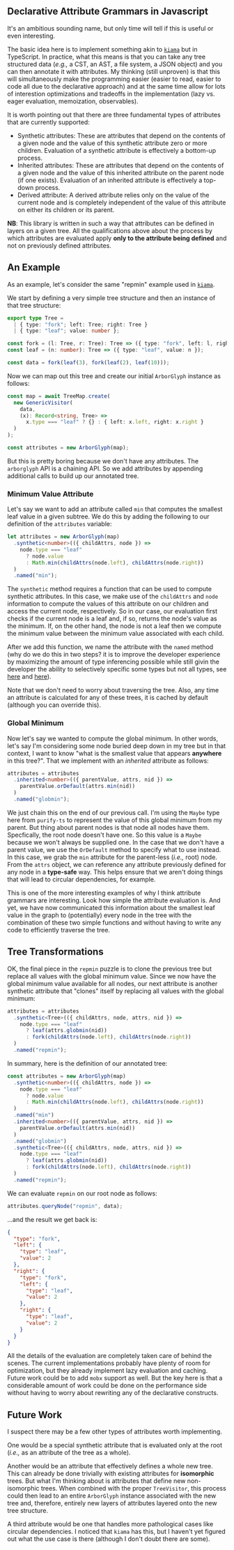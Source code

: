 ## Declarative Attribute Grammars in Javascript

It's an ambitious sounding name, but only time will tell if this is useful or even interesting.

The basic idea here is to implement something akin to
[`kiama`](https://github.com/inkytonik/kiama/blob/master/wiki/Attribution.md#markdown-header-repmin)
but in TypeScript. In practice, what this means is that you can take any tree
structured data (_e.g.,_ a CST, an AST, a file system, a JSON object) and you
can then annotate it with attributes. My thinking (still unproven) is that this
will simultaneously make the programming easier (easier to read, easier to code
all due to the declarative approach) and at the same time allow for lots of
interestion optimizations and tradeoffs in the implementation (lazy vs. eager
evaluation, memoization, observables).

It is worth pointing out that there are three fundamental types of attributes
that are currently supported:

- Synthetic attributes: These are attributes that depend on the contents of a
  given node and the value of this synthetic attribute zero or more children.
  Evaluation of a synthetic attribute is effectively a bottom-up process.
- Inherited attributes: These are attributes that depend on the contents of a
  given node and the value of this inherited attribute on the parent node (if
  one exists). Evaluation of an inherited attribute is effectively a top-down
  process.
- Derived attribute: A derived attribute relies only on the value of the current
  node and is completely independent of the value of this attribute on either
  its children or its parent.

**NB**: This library is written in such a way that attributes can be defined in
layers on a given tree. All the qualifications above about the process by which
attributes are evaluated apply **only to the attribute being defined** and not
on previously defined attributes.

## An Example

As an example, let's consider the same "repmin" example used in
[`kiama`](https://github.com/inkytonik/kiama/blob/master/wiki/Attribution.md#repmin).

We start by defining a very simple tree structure and then an instance of that
tree structure:

```typescript
export type Tree =
  | { type: "fork"; left: Tree; right: Tree }
  | { type: "leaf"; value: number };

const fork = (l: Tree, r: Tree): Tree => ({ type: "fork", left: l, right: r });
const leaf = (n: number): Tree => ({ type: "leaf", value: n });

const data = fork(leaf(3), fork(leaf(2), leaf(10)));
```

Now we can map out this tree and create our initial `ArborGlyph` instance as follows:

```typescript
const map = await TreeMap.create(
  new GenericVisitor(
    data,
    (x): Record<string, Tree> =>
      x.type === "leaf" ? {} : { left: x.left, right: x.right }
  )
);

const attributes = new ArborGlyph(map);
```

But this is pretty boring because we don't have any attributes. The
`arborglyph` API is a chaining API. So we add attributes by appending
additional calls to build up our annotated tree.

### Minimum Value Attribute

Let's say we want to add an attribute called `min` that computes the smallest
leaf value in a given subtree. We do this by adding the following to our definition of the `attributes` variable:

```typescript
let attributes = new ArborGlyph(map)
  .synthetic<number>(({ childAttrs, node }) =>
    node.type === "leaf"
      ? node.value
      : Math.min(childAttrs(node.left), childAttrs(node.right))
  )
  .named("min");
```

The `synthetic` method requires a function that can be used to compute synthetic attributes. In this case, we make use of the `childAttrs` and `node` information to compute the values of this attribute on our children and access the current node, respectively. So in our case, our evaluation first checks if the current node is a leaf and, if so, returns the node's value as the minimum. If, on the other hand, the node is not a leaf then we compute the minimum value between the minimum value associated with each child.

After we add this function, we name the attribute with the `named` method (why do we do this in two steps? it is to improve the developer experience by maximizing the amount of type inferencing possible while still givin the developer the ability to selectively specific some types but not all types, see [here](https://stackoverflow.com/a/60378737) and [here](https://medium.com/@nandiinbao/partial-type-argument-inference-in-typescript-and-workarounds-for-it-d7c772788b2e)).

Note that we don't need to worry about traversing the tree. Also, any time an attribute is calculated for any of these trees, it is cached by default (although you can override this).

### Global Minimum

Now let's say we wanted to compute the global minimum. In other words, let's
say I'm considering some node buried deep down in my tree but in that context, I
want to know "what is the smallest value that appears **anywhere** in this
tree?". That we implement with an _inherited_ attribute as follows:

```typescript
attributes = attributes
  .inherited<number>(({ parentValue, attrs, nid }) =>
    parentValue.orDefault(attrs.min(nid))
  )
  .named("globmin");
```

We just chain this on the end of our previous call. I'm using the `Maybe` type
here from `purify-ts` to represent the value of this global minimum from my
parent. But thing about parent nodes is that node all nodes have them.
Specfically, the root node doesn't have one. So this value is a `Maybe` because
we won't always be supplied one. In the case that we don't have a parent value,
we use the `OrDefault` method to specify what to use instead. In this case, we
grab the `min` attribute for the parent-less (_i.e.,_ root) node. From the
`attrs` object, we can reference any attribute previously defined for any node
in a **type-safe** way. This helps ensure that we aren't doing things that will lead to circular dependencies, for example.

This is one of the more interesting examples of why I think attribute grammars
are interesting. Look how simple the attribute evaluation is. And yet, we have
now communicated this information about the smallest leaf value in the graph to
(potentially) every node in the tree with the combination of these two simple
functions and without having to write any code to efficiently traverse the tree.

## Tree Transformations

OK, the final piece in the `repmin` puzzle is to clone the previous tree but
replace all values with the global minimum value. Since we now have the global
minimum value available for all nodes, our next attribute is another synthetic
attribute that "clones" itself by replacing all values with the global minimum:

```typescript
attributes = attributes
  .synthetic<Tree>(({ childAttrs, node, attrs, nid }) =>
    node.type === "leaf"
      ? leaf(attrs.globmin(nid))
      : fork(childAttrs(node.left), childAttrs(node.right))
  )
  .named("repmin");
```

In summary, here is the definition of our annotated tree:

```typescript
const attributes = new ArborGlyph(map)
  .synthetic<number>(({ childAttrs, node }) =>
    node.type === "leaf"
      ? node.value
      : Math.min(childAttrs(node.left), childAttrs(node.right))
  )
  .named("min")
  .inherited<number>(({ parentValue, attrs, nid }) =>
    parentValue.orDefault(attrs.min(nid))
  )
  .named("globmin")
  .synthetic<Tree>(({ childAttrs, node, attrs, nid }) =>
    node.type === "leaf"
      ? leaf(attrs.globmin(nid))
      : fork(childAttrs(node.left), childAttrs(node.right))
  )
  .named("repmin");
```

We can evaluate `repmin` on our root node as follows:

```typescript
attributes.queryNode("repmin", data);
```

...and the result we get back is:

```json
{
  "type": "fork",
  "left": {
    "type": "leaf",
    "value": 2
  },
  "right": {
    "type": "fork",
    "left": {
      "type": "leaf",
      "value": 2
    },
    "right": {
      "type": "leaf",
      "value": 2
    }
  }
}
```

All the details of the evaluation are completely taken care of behind the
scenes. The current implementations probably have plenty of room for
optimization, but they already implement lazy evaluation and caching. Future
work could be to add `mobx` support as well. But the key here is that a
considerable amount of work could be done on the performance side without having
to worry about rewriting any of the declarative constructs.

## Future Work

I suspect there may be a few other types of attributes worth implementing.

One would be a special synthetic attribute that is evaluated only at the root
(_i.e.,_ as an attribute of the tree as a whole).

Another would be an attribute that effectively defines a whole new tree. This
can already be done trivially with existing attributes for **isomorphic** trees.
But what I'm thinking about is attributes that define new non-isomorphic trees.
When combined with the proper `TreeVisitor`, this process could then lead to an
entire `ArborGlyph` instance associated with the new tree and, therefore,
entirely new layers of attributes layered onto the new tree structure.

A third attribute would be one that handles more pathological cases like
circular dependencies. I noticed that `kiama` has this, but I haven't yet
figured out what the use case is there (although I don't doubt there are some).

```

```
